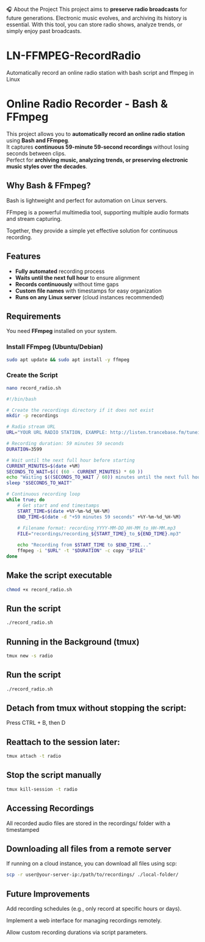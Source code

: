 🎧 About the Project
This project aims to **preserve radio broadcasts** for future generations.
Electronic music evolves, and archiving its history is essential.
With this tool, you can store radio shows, analyze trends, or simply enjoy past broadcasts.

# LN-FFMPEG-RecordRadio
Automatically record an online radio station with bash script and ffmpeg in Linux

# Online Radio Recorder - Bash & FFmpeg
This project allows you to **automatically record an online radio station** using **Bash and FFmpeg**.  
It captures **continuous 59-minute 59-second recordings** without losing seconds between clips.  
Perfect for **archiving music, analyzing trends, or preserving electronic music styles over the decades**.

## Why Bash & FFmpeg?
Bash is lightweight and perfect for automation on Linux servers.

FFmpeg is a powerful multimedia tool, supporting multiple audio formats and stream capturing.

Together, they provide a simple yet effective solution for continuous recording.

## Features
- **Fully automated** recording process
- **Waits until the next full hour** to ensure alignment
- **Records continuously** without time gaps
- **Custom file names** with timestamps for easy organization
- **Runs on any Linux server** (cloud instances recommended)

## Requirements
You need **FFmpeg** installed on your system.

### **Install FFmpeg (Ubuntu/Debian)**
```bash
sudo apt update && sudo apt install -y ffmpeg
```

### **Create the Script**

```bash
nano record_radio.sh
```

```bash
#!/bin/bash

# Create the recordings directory if it does not exist
mkdir -p recordings

# Radio stream URL
URL="YOUR URL RADIO STATION, EXAMPLE: http://listen.trancebase.fm/tunein-mp3"

# Recording duration: 59 minutes 59 seconds
DURATION=3599

# Wait until the next full hour before starting
CURRENT_MINUTES=$(date +%M)
SECONDS_TO_WAIT=$(( (60 - CURRENT_MINUTES) * 60 ))
echo "Waiting $((SECONDS_TO_WAIT / 60)) minutes until the next full hour..."
sleep "$SECONDS_TO_WAIT"

# Continuous recording loop
while true; do
    # Get start and end timestamps
    START_TIME=$(date +%Y-%m-%d_%H-%M)
    END_TIME=$(date -d "+59 minutes 59 seconds" +%Y-%m-%d_%H-%M)
    
    # Filename format: recording_YYYY-MM-DD_HH-MM_to_HH-MM.mp3
    FILE="recordings/recording_${START_TIME}_to_${END_TIME}.mp3"

    echo "Recording from $START_TIME to $END_TIME..."
    ffmpeg -i "$URL" -t "$DURATION" -c copy "$FILE"
done
```

## Make the script executable
```bash
chmod +x record_radio.sh
```

## Run the script
```bash
./record_radio.sh
```

## Running in the Background (tmux)
```bash
tmux new -s radio
```
## Run the script
```bash
./record_radio.sh
```

## Detach from tmux without stopping the script: 

Press CTRL + B, then D

## Reattach to the session later: 
```bash
tmux attach -t radio
```

## Stop the script manually
```bash
tmux kill-session -t radio
```

## Accessing Recordings
All recorded audio files are stored in the recordings/ folder with a timestamped

## Downloading all files from a remote server
If running on a cloud instance, you can download all files using scp: 
```bash
scp -r user@your-server-ip:/path/to/recordings/ ./local-folder/
```

## Future Improvements
Add recording schedules (e.g., only record at specific hours or days).

Implement a web interface for managing recordings remotely.

Allow custom recording durations via script parameters.

